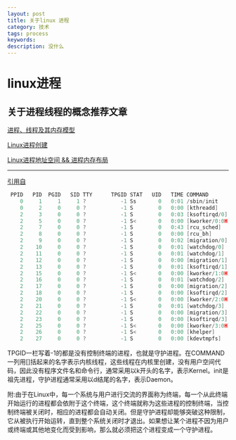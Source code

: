 ```yaml
---
layout: post
title: 关于linux 进程
category: 技术
tags: process
keywords: 
description: 没什么
---
```


#  linux进程

##  关于进程线程的概念推荐文章
[进程、线程及其内存模型](http://buptjz.github.io/2014/04/23/processAndThreads)

[ Linux进程创建](http://blog.csdn.net/zhangzhebjut/article/details/39034327)

[Linux进程地址空间 && 进程内存布局](http://blog.csdn.net/yusiguyuan/article/details/45155035)


------------------------------------------------------------------------------

[引用自](http://blog.csdn.net/zhangzhebjut/article/details/39034327)

``` C
 PPID   PID  PGID   SID TTY      TPGID STAT   UID   TIME COMMAND
    0     1     1     1 ?           -1 Ss       0   0:01 /sbin/init
    0     2     0     0 ?           -1 S        0   0:00 [kthreadd]
    2     3     0     0 ?           -1 S        0   0:03 [ksoftirqd/0]
    2     5     0     0 ?           -1 S<       0   0:00 [kworker/0:0H]
    2     7     0     0 ?           -1 S        0   0:43 [rcu_sched]
    2     8     0     0 ?           -1 S        0   0:00 [rcu_bh]
    2     9     0     0 ?           -1 S        0   0:02 [migration/0]
    2    10     0     0 ?           -1 S        0   0:01 [watchdog/0]
    2    11     0     0 ?           -1 S        0   0:01 [watchdog/1]
    2    12     0     0 ?           -1 S        0   0:00 [migration/1]
    2    13     0     0 ?           -1 S        0   0:01 [ksoftirqd/1]
    2    15     0     0 ?           -1 S<       0   0:00 [kworker/1:0H]
    2    16     0     0 ?           -1 S        0   0:01 [watchdog/2]
    2    17     0     0 ?           -1 S        0   0:00 [migration/2]
    2    18     0     0 ?           -1 S        0   0:00 [ksoftirqd/2]
    2    20     0     0 ?           -1 S<       0   0:00 [kworker/2:0H]
    2    21     0     0 ?           -1 S        0   0:01 [watchdog/3]
    2    22     0     0 ?           -1 S        0   0:00 [migration/3]
    2    23     0     0 ?           -1 S        0   0:00 [ksoftirqd/3]
    2    25     0     0 ?           -1 S<       0   0:00 [kworker/3:0H]
    2    26     0     0 ?           -1 S<       0   0:00 [khelper]
    2    27     0     0 ?           -1 S        0   0:00 [kdevtmpfs]
```

TPGID一栏写着-1的都是没有控制终端的进程，也就是守护进程。在COMMAND一列用[]括起来的名字表示内核线程，这些线程在内核里创建，没有用户空间代码，因此没有程序文件名和命令行，通常采用以k开头的名字，表示Kernel。init是祖先进程，守护进程通常采用以d结尾的名字，表示Daemon。

附:由于在Linux中，每一个系统与用户进行交流的界面称为终端，每一个从此终端开始运行的进程都会依附于这个终端，这个终端就称为这些进程的控制终端，当控制终端被关闭时，相应的进程都会自动关闭。但是守护进程却能够突破这种限制，它从被执行开始运转，直到整个系统关闭时才退出。如果想让某个进程不因为用户或终端或其他地变化而受到影响，那么就必须把这个进程变成一个守护进程。